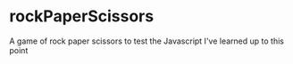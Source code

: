 # rockPaperScissors
A game of rock paper scissors to test the Javascript I've learned up to this point
